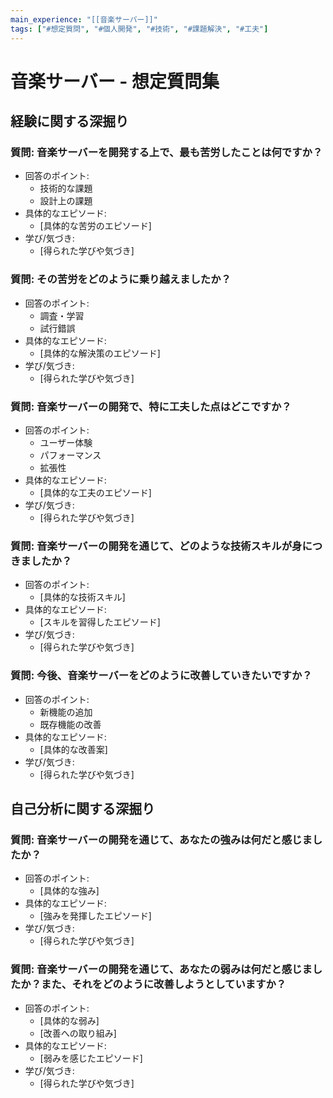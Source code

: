 ```yaml
---
main_experience: "[[音楽サーバー]]"
tags: ["#想定質問", "#個人開発", "#技術", "#課題解決", "#工夫"]
---
```


# 音楽サーバー - 想定質問集

## 経験に関する深掘り

### 質問: 音楽サーバーを開発する上で、最も苦労したことは何ですか？
- 回答のポイント:
    - 技術的な課題
    - 設計上の課題
- 具体的なエピソード:
    - [具体的な苦労のエピソード]
- 学び/気づき:
    - [得られた学びや気づき]

### 質問: その苦労をどのように乗り越えましたか？
- 回答のポイント:
    - 調査・学習
    - 試行錯誤
- 具体的なエピソード:
    - [具体的な解決策のエピソード]
- 学び/気づき:
    - [得られた学びや気づき]

### 質問: 音楽サーバーの開発で、特に工夫した点はどこですか？
- 回答のポイント:
    - ユーザー体験
    - パフォーマンス
    - 拡張性
- 具体的なエピソード:
    - [具体的な工夫のエピソード]
- 学び/気づき:
    - [得られた学びや気づき]

### 質問: 音楽サーバーの開発を通じて、どのような技術スキルが身につきましたか？
- 回答のポイント:
    - [具体的な技術スキル]
- 具体的なエピソード:
    - [スキルを習得したエピソード]
- 学び/気づき:
    - [得られた学びや気づき]

### 質問: 今後、音楽サーバーをどのように改善していきたいですか？
- 回答のポイント:
    - 新機能の追加
    - 既存機能の改善
- 具体的なエピソード:
    - [具体的な改善案]
- 学び/気づき:
    - [得られた学びや気づき]

## 自己分析に関する深掘り

### 質問: 音楽サーバーの開発を通じて、あなたの強みは何だと感じましたか？
- 回答のポイント:
    - [具体的な強み]
- 具体的なエピソード:
    - [強みを発揮したエピソード]
- 学び/気づき:
    - [得られた学びや気づき]

### 質問: 音楽サーバーの開発を通じて、あなたの弱みは何だと感じましたか？また、それをどのように改善しようとしていますか？
- 回答のポイント:
    - [具体的な弱み]
    - [改善への取り組み]
- 具体的なエピソード:
    - [弱みを感じたエピソード]
- 学び/気づき:
    - [得られた学びや気づき]
